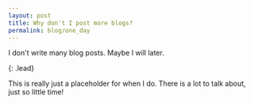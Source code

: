 ```yaml
---
layout: post
title: Why don't I post more blogs?
permalink: blog/one_day
---
```


I don't write many blog posts. Maybe I will later.

{: .lead}

This is really just a placeholder for when I do. There is a lot to talk about, just so little time!
